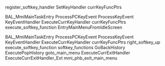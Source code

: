 register_softkey_handler
SetKeyHandler
currKeyFuncPtrs

BAL_MmiMainTaskEntry
ProcessPCKeyEvent
ProcessKeyEvent
KeyEventHandler
ExecuteCurrKeyHandler
currKeyFuncPtrs
execute_softkey_function
EntryMainMenuFromIdleScreen

BAL_MmiMainTaskEntry
ProcessPCKeyEvent
ProcessKeyEvent
KeyEventHandler
ExecuteCurrKeyHandler
currKeyFuncPtrs
right_softkey_up
execute_softkey_function
softkey_functions
GoBackHistory
ExecutePopHistory
goto_main_menu
ExecuteCurrExitHandler
ExecuteCurrExitHandler_Ext
mmi_phb_exit_main_menu
